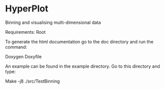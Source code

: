 # HyperPlot
Binning and visualising multi-dimensional data

Requirements: Root

To generate the html documentation go to the doc directory and run the command:

Doxygen Doxyfile

An example can be found in the example directory. Go to this directory and type:

Make -j8
./src/TestBinning






